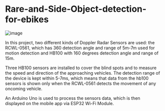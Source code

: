 # Rare-and-Side-Object-detection-for-ebikes
![image](https://user-images.githubusercontent.com/47792802/215340900-f6a6261b-9ae5-4d8f-a19c-69be15e3a8f0.png)

In this project, two different kinds of Doppler Radar Sensors are used: 
the RCWL-0561, which has 360 detection angle and range of 5m-7m used for motion detection 
and HB100 with 160 degrees detection angle and range of 15m.

Three HB100 sensors are installed to cover the blind spots and to measure the speed and direction 
of the approaching vehicles. 
The detection range of the device is kept within 5-7ms, which means that data from the hb100 sensors 
is shown only when the RCWL-0561 detects the movement of any oncoming vehicle. 

An Arduino Uno is used to process the sensors data, which is then displayed on the mobile app via ESP32 Wi-Fi Module.
